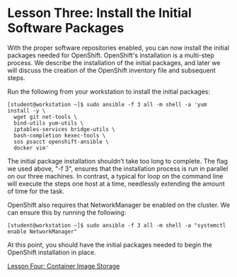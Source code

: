 # Lesson Three: Install the Initial Software Packages

With the proper software repositories enabled, you can now install the initial packages needed for OpenShift. OpenShift's installation is a multi-step process. We describe the installation of the initial packages, and later we will discuss the creation of the OpenShift inventory file and subsequent steps.

Run the following from your workstation to install the initial packages:
```
[student@workstation ~]$ sudo ansible -f 3 all -m shell -a 'yum install -y \
  wget git net-tools \
  bind-utils yum-utils \
  iptables-services bridge-utils \
  bash-completion kexec-tools \
  sos psacct openshift-ansible \
  docker vim'
```
The initial package installation shouldn’t take too long to complete. The flag we used above, "-f 3", ensures that the installation process is run in parallel on our three machines. In contrast, a typical for loop on the command line will execute the steps one host at a time, needlessly extending the amount of time for the task.

OpenShift also requires that NetworkManager be enabled on the cluster. We can ensure this by running the following:
```
[student@workstation ~]$ sudo ansible -f 3 all -m shell -a "systemctl enable NetworkManager"
```
At this point, you should have the initial packages needed to begin the OpenShift installation in place.

[Lesson Four: Container Image Storage](04-lesson-container_image_storage.md)
